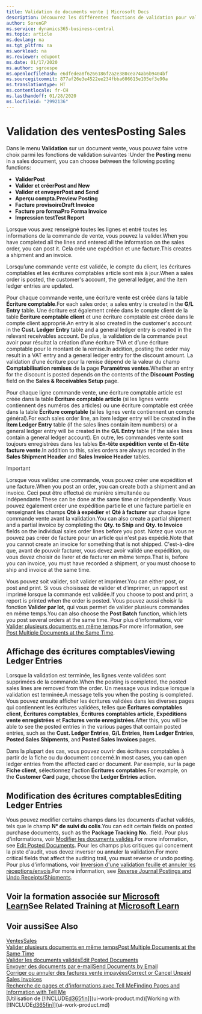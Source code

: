 ```yaml
---
title: Validation de documents vente | Microsoft Docs
description: Découvrez les différentes fonctions de validation pour valider les documents vente et comment mettre à jour les documents validés.
author: SorenGP
ms.service: dynamics365-business-central
ms.topic: article
ms.devlang: na
ms.tgt_pltfrm: na
ms.workload: na
ms.reviewer: edupont
ms.date: 01/17/2020
ms.author: sgroespe
ms.openlocfilehash: e6dfedea8f6266186f2a2e380cea74ab6b9404bf
ms.sourcegitcommit: 877af26e3e4522ee234fbba606615e105ef3e90a
ms.translationtype: HT
ms.contentlocale: fr-CH
ms.lasthandoff: 01/28/2020
ms.locfileid: "2992136"
---
```

# <a name="posting-sales"></a><span data-ttu-id="ee159-103">Validation des ventes</span><span class="sxs-lookup"><span data-stu-id="ee159-103">Posting Sales</span></span>
<span data-ttu-id="ee159-104">Dans le menu **Validation** sur un document vente, vous pouvez faire votre choix parmi les fonctions de validation suivantes :</span><span class="sxs-lookup"><span data-stu-id="ee159-104">Under the **Posting** menu in a sales document, you can choose between the following posting functions:</span></span>

* <span data-ttu-id="ee159-105">**Valider**</span><span class="sxs-lookup"><span data-stu-id="ee159-105">**Post**</span></span>
* <span data-ttu-id="ee159-106">**Valider et créer**</span><span class="sxs-lookup"><span data-stu-id="ee159-106">**Post and New**</span></span>
* <span data-ttu-id="ee159-107">**Valider et envoyer**</span><span class="sxs-lookup"><span data-stu-id="ee159-107">**Post and Send**</span></span>
* <span data-ttu-id="ee159-108">**Aperçu compta.**</span><span class="sxs-lookup"><span data-stu-id="ee159-108">**Preview Posting**</span></span>
* <span data-ttu-id="ee159-109">**Facture provisoire**</span><span class="sxs-lookup"><span data-stu-id="ee159-109">**Draft Invoice**</span></span>
* <span data-ttu-id="ee159-110">**Facture pro forma**</span><span class="sxs-lookup"><span data-stu-id="ee159-110">**Pro Forma Invoice**</span></span>
* <span data-ttu-id="ee159-111">**Impression test**</span><span class="sxs-lookup"><span data-stu-id="ee159-111">**Test Report**</span></span>

<span data-ttu-id="ee159-112">Lorsque vous avez renseigné toutes les lignes et entré toutes les informations de la commande de vente, vous pouvez la valider.</span><span class="sxs-lookup"><span data-stu-id="ee159-112">When you have completed all the lines and entered all the information on the sales order, you can post it.</span></span> <span data-ttu-id="ee159-113">Cela crée une expédition et une facture.</span><span class="sxs-lookup"><span data-stu-id="ee159-113">This creates a shipment and an invoice.</span></span>

<span data-ttu-id="ee159-114">Lorsqu’une commande vente est validée, le compte du client, les écritures comptables et les écritures comptables article sont mis à jour.</span><span class="sxs-lookup"><span data-stu-id="ee159-114">When a sales order is posted, the customer's account, the general ledger, and the item ledger entries are updated.</span></span>

<span data-ttu-id="ee159-115">Pour chaque commande vente, une écriture vente est créée dans la table **Écriture comptable**.</span><span class="sxs-lookup"><span data-stu-id="ee159-115">For each sales order, a sales entry is created in the **G/L Entry** table.</span></span> <span data-ttu-id="ee159-116">Une écriture est également créée dans le compte client de la table **Écriture comptable client** et une écriture comptable est créée dans le compte client approprié.</span><span class="sxs-lookup"><span data-stu-id="ee159-116">An entry is also created in the customer's account in the **Cust. Ledger Entry** table and a general ledger entry is created in the relevant receivables account.</span></span> <span data-ttu-id="ee159-117">De plus, la validation de la commande peut avoir pour résultat la création d’une écriture TVA et d’une écriture comptable pour le montant de la remise.</span><span class="sxs-lookup"><span data-stu-id="ee159-117">In addition, posting the order may result in a VAT entry and a general ledger entry for the discount amount.</span></span> <span data-ttu-id="ee159-118">La validation d’une écriture pour la remise dépend de la valeur du champ **Comptabilisation remises** de la page **Paramètres ventes**.</span><span class="sxs-lookup"><span data-stu-id="ee159-118">Whether an entry for the discount is posted depends on the contents of the **Discount Posting** field on the **Sales & Receivables Setup** page.</span></span>

<span data-ttu-id="ee159-119">Pour chaque ligne commande vente, une écriture comptable article est créée dans la table **Écriture comptable article** (si les lignes vente contiennent des numéros des articles) ou une écriture comptable est créée dans la table **Écriture comptable** (si les lignes vente contiennent un compte général).</span><span class="sxs-lookup"><span data-stu-id="ee159-119">For each sales order line, an item ledger entry will be created in the **Item Ledger Entry** table (if the sales lines contain item numbers) or a general ledger entry will be created in the **G/L Entry** table (if the sales lines contain a general ledger account).</span></span> <span data-ttu-id="ee159-120">En outre, les commandes vente sont toujours enregistrées dans les tables **En-tête expédition vente** et **En-tête facture vente**.</span><span class="sxs-lookup"><span data-stu-id="ee159-120">In addition to this, sales orders are always recorded in the **Sales Shipment Header** and **Sales Invoice Header** tables.</span></span>

> [!IMPORTANT]  
>   <span data-ttu-id="ee159-121">Lorsque vous validez une commande, vous pouvez créer une expédition et une facture.</span><span class="sxs-lookup"><span data-stu-id="ee159-121">When you post an order, you can create both a shipment and an invoice.</span></span> <span data-ttu-id="ee159-122">Ceci peut être effectué de manière simultanée ou indépendante.</span><span class="sxs-lookup"><span data-stu-id="ee159-122">These can be done at the same time or independently.</span></span> <span data-ttu-id="ee159-123">Vous pouvez également créer une expédition partielle et une facture partielle en renseignant les champs **Qté à expédier** et **Qté à facturer** sur chaque ligne commande vente avant la validation.</span><span class="sxs-lookup"><span data-stu-id="ee159-123">You can also create a partial shipment and a partial invoice by completing the **Qty. to Ship** and **Qty. to Invoice** fields on the individual sales order lines before you post.</span></span> <span data-ttu-id="ee159-124">Notez que vous ne pouvez pas créer de facture pour un article qui n'est pas expédié.</span><span class="sxs-lookup"><span data-stu-id="ee159-124">Note that you cannot create an invoice for something that is not shipped.</span></span> <span data-ttu-id="ee159-125">C'est-à-dire que, avant de pouvoir facturer, vous devez avoir validé une expédition, ou vous devez choisir de livrer et de facturer en même temps.</span><span class="sxs-lookup"><span data-stu-id="ee159-125">That is, before you can invoice, you must have recorded a shipment, or you must choose to ship and invoice at the same time.</span></span>

<span data-ttu-id="ee159-126">Vous pouvez soit valider, soit valider et imprimer.</span><span class="sxs-lookup"><span data-stu-id="ee159-126">You can either post, or post and print.</span></span> <span data-ttu-id="ee159-127">Si vous choisissez de valider et d’imprimer, un rapport est imprimé lorsque la commande est validée.</span><span class="sxs-lookup"><span data-stu-id="ee159-127">If you choose to post and print, a report is printed when the order is posted.</span></span> <span data-ttu-id="ee159-128">Vous pouvez aussi choisir la fonction **Valider par lot**, qui vous permet de valider plusieurs commandes en même temps.</span><span class="sxs-lookup"><span data-stu-id="ee159-128">You can also choose the **Post Batch** function, which lets you post several orders at the same time.</span></span> <span data-ttu-id="ee159-129">Pour plus d'informations, voir [Valider plusieurs documents en même temps](ui-batch-posting.md).</span><span class="sxs-lookup"><span data-stu-id="ee159-129">For more information, see [Post Multiple Documents at the Same Time](ui-batch-posting.md).</span></span>

## <a name="viewing-ledger-entries"></a><span data-ttu-id="ee159-130">Affichage des écritures comptables</span><span class="sxs-lookup"><span data-stu-id="ee159-130">Viewing Ledger Entries</span></span>
<span data-ttu-id="ee159-131">Lorsque la validation est terminée, les lignes vente validées sont supprimées de la commande.</span><span class="sxs-lookup"><span data-stu-id="ee159-131">When the posting is completed, the posted sales lines are removed from the order.</span></span> <span data-ttu-id="ee159-132">Un message vous indique lorsque la validation est terminée.</span><span class="sxs-lookup"><span data-stu-id="ee159-132">A message tells you when the posting is completed.</span></span> <span data-ttu-id="ee159-133">Vous pouvez ensuite afficher les écritures validées dans les diverses pages qui contiennent les écritures validées, telles que **Écritures comptables client**, **Écritures comptables**, **Écritures comptables article**, **Expéditions vente enregistrées** et **Factures vente enregistrées**.</span><span class="sxs-lookup"><span data-stu-id="ee159-133">After this, you will be able to see the posted entries in the various pages that contain posted entries, such as the **Cust. Ledger Entries**, **G/L Entries**, **Item Ledger Entries**, **Posted Sales Shipments**, and **Posted Sales Invoices** pages.</span></span>  

<span data-ttu-id="ee159-134">Dans la plupart des cas, vous pouvez ouvrir des écritures comptables à partir de la fiche ou du document concerné.</span><span class="sxs-lookup"><span data-stu-id="ee159-134">In most cases, you can open ledger entries from the affected card or document.</span></span> <span data-ttu-id="ee159-135">Par exemple, sur la page **Fiche client**, sélectionnez l'action **Écritures comptables**.</span><span class="sxs-lookup"><span data-stu-id="ee159-135">For example, on the **Customer Card** page, choose the **Ledger Entries** action.</span></span>

## <a name="editing-ledger-entries"></a><span data-ttu-id="ee159-136">Modification des écritures comptables</span><span class="sxs-lookup"><span data-stu-id="ee159-136">Editing Ledger Entries</span></span>
<span data-ttu-id="ee159-137">Vous pouvez modifier certains champs dans les documents d'achat validés, tels que le champ **N° de suivi du colis**.</span><span class="sxs-lookup"><span data-stu-id="ee159-137">You can edit certain fields on posted purchase documents, such as the **Package Tracking No.**</span></span> <span data-ttu-id="ee159-138">.</span><span class="sxs-lookup"><span data-stu-id="ee159-138">field.</span></span> <span data-ttu-id="ee159-139">Pour plus d'informations, voir [Modifier les documents validés](across-edit-posted-document.md).</span><span class="sxs-lookup"><span data-stu-id="ee159-139">For more information, see [Edit Posted Documents](across-edit-posted-document.md).</span></span> <span data-ttu-id="ee159-140">Pour les champs plus critiques qui concernent la piste d'audit, vous devez inverser ou annuler la validation.</span><span class="sxs-lookup"><span data-stu-id="ee159-140">For more critical fields that affect the auditing trail, you must reverse or undo posting.</span></span> <span data-ttu-id="ee159-141">Pour plus d'informations, voir [Inversion d'une validation feuille et annuler les réceptions/envois](finance-how-reverse-journal-posting.md).</span><span class="sxs-lookup"><span data-stu-id="ee159-141">For more information, see [Reverse Journal Postings and Undo Receipts/Shipments](finance-how-reverse-journal-posting.md).</span></span>

## <a name="see-related-training-at-microsoft-learnlearnmodulesship-invoice-items-dynamics-365-business-centralindex"></a><span data-ttu-id="ee159-142">Voir la formation associée sur [Microsoft Learn](/learn/modules/ship-invoice-items-dynamics-365-business-central/index)</span><span class="sxs-lookup"><span data-stu-id="ee159-142">See Related Training at [Microsoft Learn](/learn/modules/ship-invoice-items-dynamics-365-business-central/index)</span></span>

## <a name="see-also"></a><span data-ttu-id="ee159-143">Voir aussi</span><span class="sxs-lookup"><span data-stu-id="ee159-143">See Also</span></span>
[<span data-ttu-id="ee159-144">Ventes</span><span class="sxs-lookup"><span data-stu-id="ee159-144">Sales</span></span>](sales-manage-sales.md)  
[<span data-ttu-id="ee159-145">Valider plusieurs documents en même temps</span><span class="sxs-lookup"><span data-stu-id="ee159-145">Post Multiple Documents at the Same Time</span></span>](ui-batch-posting.md)  
[<span data-ttu-id="ee159-146">Valider les documents validés</span><span class="sxs-lookup"><span data-stu-id="ee159-146">Edit Posted Documents</span></span>](across-edit-posted-document.md)  
[<span data-ttu-id="ee159-147">Envoyer des documents par e-mail</span><span class="sxs-lookup"><span data-stu-id="ee159-147">Send Documents by Email</span></span>](ui-how-send-documents-email.md)  
[<span data-ttu-id="ee159-148">Corriger ou annuler des factures vente impayées</span><span class="sxs-lookup"><span data-stu-id="ee159-148">Correct or Cancel Unpaid Sales Invoices</span></span>](sales-how-correct-cancel-sales-invoice.md)  
[<span data-ttu-id="ee159-149">Recherche de pages et d'informations avec Tell Me</span><span class="sxs-lookup"><span data-stu-id="ee159-149">Finding Pages and Information with Tell Me</span></span>](ui-search.md)  
<span data-ttu-id="ee159-150">[Utilisation de [!INCLUDE[d365fin](includes/d365fin_md.md)]](ui-work-product.md)</span><span class="sxs-lookup"><span data-stu-id="ee159-150">[Working with [!INCLUDE[d365fin](includes/d365fin_md.md)]](ui-work-product.md)</span></span>
